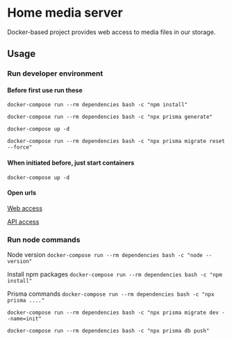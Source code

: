 # Home media server

Docker-based project provides web access to media files in our storage.

## Usage

### Run developer environment

#### Before first use run these

`docker-compose run --rm dependencies bash -c "npm install"`

`docker-compose run --rm dependencies bash -c "npx prisma generate"`

`docker-compose up -d`

`docker-compose run --rm dependencies bash -c "npx prisma migrate reset --force"`

#### When initiated before, just start containers

`docker-compose up -d`

#### Open urls

[Web access](http://localhost:23000/)

[API access](http://localhost:23000/api/hello)

### Run node commands

Node version
`docker-compose run --rm dependencies bash -c "node --version"`

Install npm packages
`docker-compose run --rm dependencies bash -c "npm install"`

Prisma commands
`docker-compose run --rm dependencies bash -c "npx prisma ...."`

`docker-compose run --rm dependencies bash -c "npx prisma migrate dev --name=init"`

`docker-compose run --rm dependencies bash -c "npx prisma db push"`

